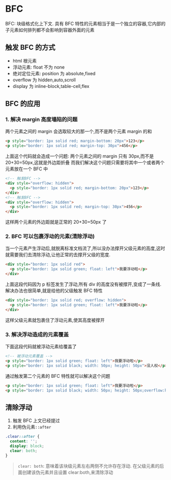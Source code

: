 # BFC

BFC: 块级格式化上下文. 具有 BFC 特性的元素相当于是一个独立的容器,它内部的子元素如何排列都不会影响到容器外面的元素

## 触发 BFC 的方式

- html 根元素
- 浮动元素: float 不为 none
- 绝对定位元素: position 为 absolute,fixed
- overflow 为 hidden,auto,scroll
- display 为 inline-block,table-cell,flex

## BFC 的应用

### 1. 解决 margin 高度塌陷的问题

两个元素之间的 margin 会选取较大的那一个,而不是两个元素 margin 的和

```html
<p style="border: 1px solid red; margin-bottom: 20px">123</p>
<p style="border: 1px solid red; margin-top: 30px">456</p>
```

上面这个代码就会造成一个问题: 两个元素之间的 margin 只有 30px,而不是 20+30=50px,这就是外边距折叠
而我们解决这个问题只需要将其中一个或者两个元素放在一个 BFC 中

```html
<!-- 触发BFC -->
<div style="overflow: hidden">
  <p style="border: 1px solid red; margin-bottom: 20px">123</p>
</div>
<!-- 触发BFC -->
<div style="overflow: hidden">
  <p style="border: 1px solid red; margin-top: 30px">456</p>
</div>
```

这样两个元素的外边距就是正常的 20+30=50px 了

### 2. BFC 可以包裹浮动的元素(清除浮动)

当一个元素产生浮动后,就脱离标准文档流了,所以没办法撑开父级元素的高度,这时就需要我们去清除浮动,让他正常的去撑开父级的宽度.

```html
<div style="border: 1px solid red">
  <p style="border: 1px solid green; float: left">我要浮动啦</p>
</div>
```

上面这段代码因为 p 标签发生了浮动,所有 div 的高度没有被撑开,变成了一条线.
解决办法也很简单,就是给他的父级触发 BFC 特性

```html
<div style="border: 1px solid red; overflow: hidden">
  <p style="border: 1px solid green; float: left">我要浮动啦</p>
</div>
```

这样父级元素就包裹住了浮动元素,使其高度被撑开

### 3. 解决浮动造成的元素覆盖

下面这段代码就被浮动元素给覆盖了

```html
<!-- 被浮动元素覆盖 -->
<p style="border: 1px solid green; float: left">我要浮动啦</p>
<p style="border: 1px solid black; width: 50px; height: 50px">没人权</p>
```

通过触发第二个元素的 BFC 特性就可以解决这个问题

```html
<p style="border: 1px solid green; float: left">我要浮动啦</p>
<p style="border: 1px solid black; width: 50px; height: 50px;overflow:hidden">没人权</p>
```

## 清除浮动

1. 触发 BFC 上文已经提过
2. 利用伪元素`::after`

```css
.clear::after {
  content: '';
  display: block;
  clear: both;
}
```

> `clear: both`: 意味着该块级元素左右两侧不允许存在浮动. 在父级元素的后面创建该伪元素并且设置 clear:both,来清除浮动
